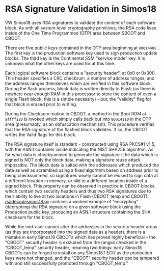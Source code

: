 # RSA Signature Validation in Simos18

VW Simos18 uses RSA signatures to validate the content of each software block. As with all system-level cryptography
primitives, the RSA code lives inside of the One Time Programmed (OTP) area between SBOOT and CBOOT.

There are five public keys contained in the OTP area beginning at `80014408` . The first key is the production software
key used to sign production update blocks. The third key is the Continental SSM "service mode" key. It is unknown what
the other keys are used for at this time.

Each logical software block contains a "security header", at 0x0 or 0x300. This header specifies a CRC checksum, a
number of address ranges, and the address ranges themselves which are verified in this software block. During the flash
process, block data is written directly to Flash (as there is nowhere near enough RAM in this processor to store the
content of even a single Flash block, this is a simple necessity) - but, the "validity" flag for that block is erased
prior to writing.

During the Checksum routine in CBOOT, a method in the Boot ROM at `affff120` is invoked which simply calls back out into
`80014110` in the OTP area (presumably, as an obfuscation mechanism). This procedure verifies that the RSA signature of
the flashed block validates. If so, the CBOOT writes the Valid flags for this block.

The RSA signature itself is standard - constructed using RSA PKCS#1 v1.5, with the ASN.1 container inside indicating the
NIST SHA256 algorithm. As for what data is checksummed to generate the signature : the data which is signed is NOT only
the block data, making a signature reuse attack impossible. The block data is salted with the addresses which produced
the data as well as scrambled using a fixed algorithm based on address prior to being checksummed, so signatures wisely
cannot be reused to sign data at a different location in memory, or slid to a different location inside of a signed
block. This property can be observed in practice in CBOOT blocks, which contain two security headers and thus two RSA
signatures due to their ability to live at two locations in Flash (CBOOT_temp and
CBOOT). [rsadecodesimos18.py](../rsadecodesimos18.py) contains a worked example of "encrypting" (decrypting) the RSA
signature on a given software block using the Production public key, producing an ASN.1 structure containing the SHA
checksum for the block.

While the end-user cannot alter the addresses in the security header areas (as they are incorporated into the signed
data as a header), there is a mistake in early Simos18 CBOOTs which has proved highly beneficial - the "CBOOT" security
header is excluded from the ranges checked in the "CBOOT_temp" security header, meaning two things: early Simos18 CBOOTs
can be forged to install on any Simos18.1 ECU as the production keys were not changed, and the "CBOOT" security header
can be tampered with and still successfully promoted through "CBOOT_temp."
